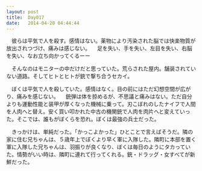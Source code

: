 ```yaml
---
layout: post
title:  Day017
date:   2014-04-20 04:44:44
---
```


　彼らは平気で人を殺す。感情はない。薬物により汚染された脳では快楽物質が放出されつづけ、痛みは感じない。
　足を失い、手を失い、左目を失い、右脳を失い、なお立ち向かってくるーー

　そんなのはモニターの中だけだと思っていた。荒らされた屋内。舗装されていない道路。そしてヒトとヒトが銃で撃ち合うセカイ。

　ぼくは平気で人を殺していた。感情はなく。目の前にはただ幻想空間が広がり、痛みを感じない。
　銃弾は体を掠めるが、不思議と痛みはない。ただ自分よりも運動性能と装甲が厚くなった機械に乗って。刃こぼれのしたナイフで人間を人肉へと替え。安く買い叩かれた中古の機関銃で人肉を肉片へと変えていった。そこでは、誰もがぼくらを恐れ。ぼくは最強の兵士だった。

　きっかけは、単純だった。「かっこよかった」ひとことで言えばそうだ。隣の家に住む兄ちゃんは、５歳年上でぼくより早く軍に入隊した。隣町に本部を置く軍に入隊した兄ちゃんは、羽振りが良くなり、ぼくは毎日のようにタカっていた。情勢がいい時は、隣町に連れて行ってくれる。銃・ドラッグ・女すべてが新鮮だった。

